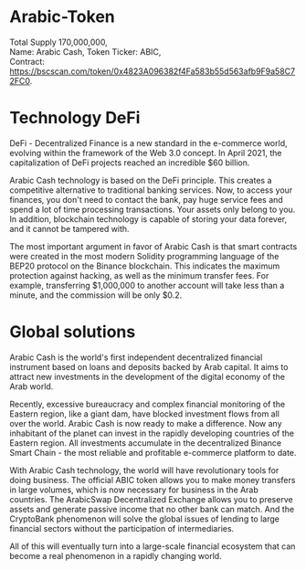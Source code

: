 # Arabic-Token

Total Supply 170,000,000,  
Name: Arabic Cash, Token Ticker: ABIC,  
Contract: https://bscscan.com/token/0x4823A096382f4Fa583b55d563afb9F9a58C72FC0. 

# Technology DeFi

DeFi - Decentralized Finance is a new standard in the e-commerce world, evolving within the framework of the Web 3.0 concept. In April 2021, the capitalization of DeFi projects reached an incredible $60 billion.

Arabic Cash technology is based on the DeFi principle. This creates a competitive alternative to traditional banking services. Now, to access your finances, you don't need to contact the bank, pay huge service fees and spend a lot of time processing transactions. Your assets only belong to you. In addition, blockchain technology is capable of storing your data forever, and it cannot be tampered with.

The most important argument in favor of Arabic Cash is that smart contracts were created in the most modern Solidity programming language of the BEP20 protocol on the Binance blockchain. This indicates the maximum protection against hacking, as well as the minimum transfer fees. For example, transferring $1,000,000 to another account will take less than a minute, and the commission will be only $0.2.

# Global solutions


Arabic Cash is the world's first independent decentralized financial instrument based on loans and deposits backed by Arab capital. It aims to attract new investments in the development of the digital economy of the Arab world.

Recently, excessive bureaucracy and complex financial monitoring of the Eastern region, like a giant dam, have blocked investment flows from all over the world. Arabic Cash is now ready to make a difference. Now any inhabitant of the planet can invest in the rapidly developing countries of the Eastern region. All investments accumulate in the decentralized Binance Smart Chain - the most reliable and profitable e-commerce platform to date.

With Arabic Cash technology, the world will have revolutionary tools for doing business. The official ABIC token allows you to make money transfers in large volumes, which is now necessary for business in the Arab countries. The ArabicSwap Decentralized Exchange allows you to preserve assets and generate passive income that no other bank can match. And the CryptoBank phenomenon will solve the global issues of lending to large financial sectors without the participation of intermediaries.

All of this will eventually turn into a large-scale financial ecosystem that can become a real phenomenon in a rapidly changing world.
